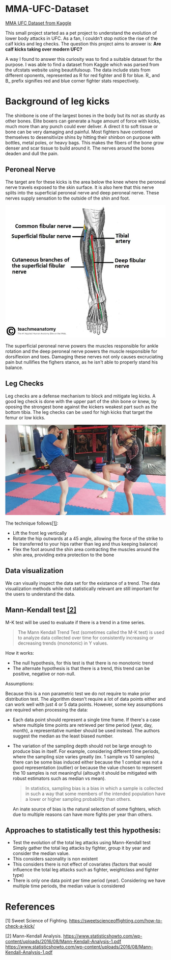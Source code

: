# MMA-UFC-Dataset
[MMA UFC Dataset from Kaggle](https://www.kaggle.com/datasets/rajeevw/ufcdata/versions/2?resource=download)

This small project started as a pet project to understand the evolution of lower body attacks in UFC. As a fan, I couldn't stop notice the rise of the calf kicks and leg checks. The question this project aims to answer is: **Are calf kicks taking over modern UFC?**

A way I found to answer this curiosity was to find a suitable dataset for the purpose. I was able to find a dataset from Kaggle which was parsed from the ufcstats website using beautifulsoup. The data include stats from different oponents, represented as R for red fighter and B for blue. R_ and B_ prefix signifies red and blue corner fighter stats respectively.

# Background of leg kicks

The shinbone is one of the largest bones in the body but its not as sturdy as other bones. Elite boxers can generate a huge amount of force with kicks, much more than any punch could ever deliver. A direct it to soft tissue or bone can be very damaging and painful. Most fighters have contioned themselves to desensitivize shins by hitting their shinbon on purpose with bottles, metal poles, or heavy bags. This makes the fibers of the bone grow denser and scar tissue to build around it. The nerves around the bones deaden and dull the pain.

## Peroneal Nerve

The target are for these kicks is the area below the knee where the peroneal nerve travels exposed to the skin surface. It is also here that this nerve splits into the superficial peroneal nerve and deep peroneal nerve. These nerves supply sensation to the outside of the shin and foot.

![alt text](Anatomical-Course-of-the-Common-Fibular-Nerve-and-its-Terminal-Branches.jpg "Title")

The superficial peroneal nerve powers the muscles responsible for ankle rotation and the deep peroneal nerve powers the muscle responsible for dorsiflexion and toes. Damaging these nerves not only causes excruciating pain but nullifies the fighers stance, as he isn't able to properly stand his balance.

## Leg Checks

Leg checks are a defense mechanism to block and mitigate leg kicks. A good leg check is done with the upper part of the shin bone or knew, by oposing the strongest bone against the kickers weakest part such as the bottom tibia. The leg checks can be used for high kicks that target the femur or low kicks.

![alt text](checking.jpg "Title")

The technique follows[[1]](#1):
- Lift the front leg vertically
- Rotate the hip outwards at a 45 angle, allowing the force of the strike to be transferred to your hips rather than leg and thus keeping balance)
- Flex the foot around the shin area contracting the muscles around the shin area, providing extra protection to the bone


## Data visualization

We can visually inspect the data set for the existance of a trend. The data visualization methods while not statistically relevant are still important for the users to understand the data.

## Mann-Kendall test [[2]](#2)

M-K test will be used to evaluate if there is a trend in a time series.
> The Mann Kendall Trend Test (sometimes called the M-K test) is used to analyze data collected over time for consistently increasing or decreasing trends (monotonic) in Y values.

How it works:

- The null hypothesis, for this test is that there is no monotonic trend
- The alternate hypothesis is that there is a trend, this trend can be positive, negative or non-null.

Assumptions:

Because this is a non parametric test we do not require to make prior distribution test. The algorithm doesn't require a lot of data points either and can work well with just 4 or 5 data points. However, some key assumptions are required when processing the data:

- Each data point should represent a single time frame. If there's a case where multiple time points are retrieved per time period (year, day, month), a representative number should be used instead. The authors suggest the median as the least biased number.
- The variation of the sampling depth should not be large enough to produce bias in itself. For example, considering different time periods, where the sampling size varies greatly (ex. 1 sample vs 10 samples) there can be some bias induced either because the 1 combat was not a good representation (outlier) or because the value chosen to represent the 10 samples is not meaningful (altough it should be mitigated with robust estimators such as median vs mean).
  > In statistics, sampling bias is a bias in which a sample is collected in such a way that some members of the intended population have a lower or higher sampling probability than others.
  
  An inate source of bias is the natural selection of some fighters, which due to multiple reasons can have more fights per year than others.

 ## Approaches to statistically test this hypothesis:

 - Test the evolution of the total leg attacks using Mann-Kendall test
Simply gather the total leg attacks by fighter, group it by year and consider the median value.
  - This considers sazonality is non existent
  - This considers there is not effect of covariates (factors that would influence the total leg attacks such as fighter, weightclass and fighter type)
  - There is only one data point per time period (year). Considering we have multiple time periods, the median value is considered

# References

<a id="1">[1]</a> 
Sweet Science of Fighting. 
https://sweetscienceoffighting.com/how-to-check-a-kick/

<a id="2">[2]</a> 
Mann-Kendall Analysis.
https://www.statisticshowto.com/wp-content/uploads/2016/08/Mann-Kendall-Analysis-1.pdf
https://www.statisticshowto.com/wp-content/uploads/2016/08/Mann-Kendall-Analysis-1.pdf
 
